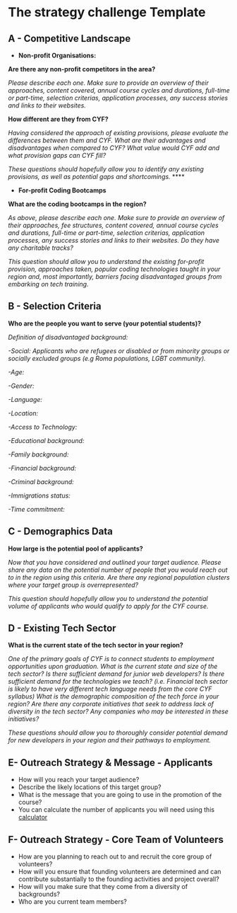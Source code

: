 # The strategy challenge Template

## **A  - Competitive Landscape**

* **Non-profit Organisations:**

**Are there any non-profit competitors in the area?**

_Please describe each one. Make sure to provide an overview of their approaches, content covered, annual course cycles and durations, full-time or part-time, selection criterias, application processes, any success stories and links to their websites._

**How different are they from CYF?**

_Having considered the approach of existing provisions, please evaluate the differences between them and CYF. What are their advantages and disadvantages when compared to CYF? What value would CYF add and what provision gaps can CYF fill?_

_These questions should hopefully allow you to identify any existing provisions, as well as potential gaps and shortcomings._ ****

* **For-profit Coding Bootcamps**

**What are the coding bootcamps in the region?**

_As above, please describe each one. Make sure to provide an overview of their approaches, fee structures, content covered, annual course cycles and durations, full-time or part-time, selection criterias, application processes, any success stories and links to their websites. Do they have any charitable tracks?_

_This question should allow you to understand the existing for-profit provision, approaches taken, popular coding technologies taught in your region and, most importantly, barriers facing disadvantaged groups from embarking on tech training._

## **B - Selection Criteria**

**Who are the people you want to serve \(your potential students\)?**

_Definition of disadvantaged background:_

_-Social: Applicants who are refugees or disabled or from minority groups or socially excluded groups \(e.g Roma populations, LGBT community\)._

_-Age:_ 

_-Gender:_ 

_-Language:_ 

_-Location:_ 

_-Access to Technology:_ 

_-Educational background:_ 

_-Family background:_ 

_-Financial background:_ 

_-Criminal background:_ 

_-Immigrations status:_ 

_-Time commitment:_ 

## **C - Demographics Data** 

**How large is the potential pool of applicants?**

_Now that you have considered and outlined your target audience. Please share any data on the potential number of people that you would reach out to in the region using this criteria. Are there any regional population clusters where your target group is overrepresented?_

_This question should hopefully allow you to understand the potential volume of applicants who would qualify to apply for the CYF course._  

## **D - Existing Tech Sector** 

**What is the current state of the tech sector in your region?**

_One of the primary goals of CYF is to connect students to employment opportunities upon graduation. What is the current state and size of the tech sector? Is there sufficient demand for junior web developers? Is there sufficient demand for the technologies we teach? \(i.e. Financial tech sector is likely to have very different tech language needs from the core CYF syllabus\) What is the demographic composition of the tech force in your region? Are there any corporate initiatives that seek to address lack of diversity in the tech sector? Any companies who may be interested in these initiatives?_

_These questions should allow you to thoroughly consider potential demand for new developers in your region and their pathways to employment._  


## **E- Outreach Strategy & Message - Applicants**

* How will you reach your target audience?
* Describe the likely locations of this target group?
* What is the message that you are going to use in the promotion of the course?
* You can calculate the number of applicants you will need using this [calculator](https://docs.google.com/spreadsheets/d/1UtL2Ew8abC1ROzlTiAoGdo1DiKaG1ywJYLvu0wBG680/edit#gid=0)

## **F- Outreach Strategy - Core Team of Volunteers**

* How are you planning to reach out to and recruit the core group of volunteers?
* How will you ensure that founding volunteers are determined and can contribute substantially to the founding activities and project overall?
* How will you make sure that they come from a diversity of backgrounds?
* Who are you current team members? 

